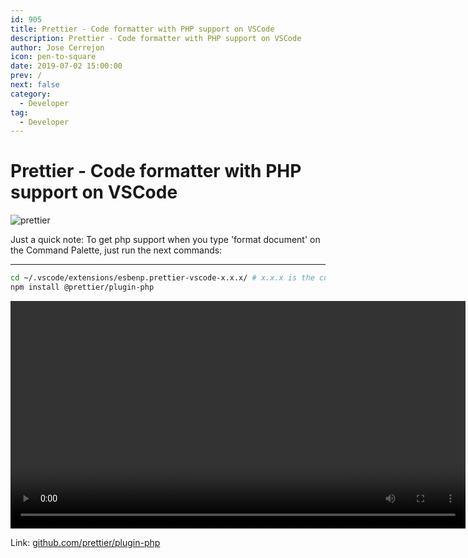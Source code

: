 ```yaml
---
id: 905
title: Prettier - Code formatter with PHP support on VSCode
description: Prettier - Code formatter with PHP support on VSCode
author: Jose Cerrejon
icon: pen-to-square
date: 2019-07-02 15:00:00
prev: /
next: false
category:
  - Developer
tag:
  - Developer
---
```


# Prettier - Code formatter with PHP support on VSCode

![prettier](/images/2019/07/prettier.png)

Just a quick note: To get php support when you type 'format document' on the Command Palette, just run the next commands:

- - -

```bash
cd ~/.vscode/extensions/esbenp.prettier-vscode-x.x.x/ # x.x.x is the current version of the extension
npm install @prettier/plugin-php
```

<video width="728" controls>
  <source src="/videos/prettier-php.mp4" type="video/mp4">
  Your browser does not support HTML5 video.
</video>

Link: [github.com/prettier/plugin-php](https://github.com/prettier/plugin-php)